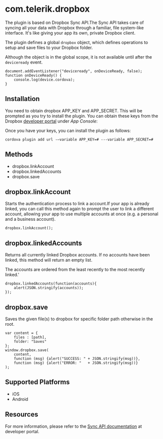 <!---
    Licensed to the Apache Software Foundation (ASF) under one
    or more contributor license agreements.  See the NOTICE file
    distributed with this work for additional information
    regarding copyright ownership.  The ASF licenses this file
    to you under the Apache License, Version 2.0 (the
    "License"); you may not use this file except in compliance
    with the License.  You may obtain a copy of the License at

      http://www.apache.org/licenses/LICENSE-2.0

    Unless required by applicable law or agreed to in writing,
    software distributed under the License is distributed on an
    "AS IS" BASIS, WITHOUT WARRANTIES OR CONDITIONS OF ANY
    KIND, either express or implied.  See the License for the
    specific language governing permissions and limitations
    under the License.
-->

# com.telerik.dropbox

The plugin is based on Dropbox Sync API.The Sync API takes care of syncing all your data with Dropbox through a familiar, file system-like interface. It's like giving your app its own, private Dropbox client.

The plugin defines a global `dropbox` object, which defines operations to setup and save files to your Dropbox folder.

Although the object is in the global scope, it is not available until after the `deviceready` event.

    document.addEventListener("deviceready", onDeviceReady, false);
    function onDeviceReady() {
        console.log(device.cordova);
    }

## Installation

You need to obtain dropbox APP_KEY and APP_SECRET. This will be prompted as you try to install the plugin. You can obtain these keys from the Dropbox [developer portal](https://www.dropbox.com/developers) under _App Console_:

Once you have your keys, you can install the plugin as follows:

    cordova plugin add url -—variable APP_KEY=# ---variable APP_SECRET=#

## Methods

- dropbox.linkAccount
- dropbox.linkedAccounts
- dropbox.save


## dropbox.linkAccount

Starts the authentication process to link a account.If your app is already linked, you can call this method again to prompt the user to link a different account, allowing your app to use multiple accounts at once (e.g. a personal and a business account).

	dropbox.linkAccount();
	
## dropbox.linkedAccounts

Returns all currently linked Dropbox accounts. If no accounts have been linked, this method will return an empty list.

The accounts are ordered from the least recently to the most recently linked.'

	dropbox.linkedAccounts(function(accounts){
		alert(JSON.stringify(accounts));
	});


## dropbox.save

Saves the given file(s) to dropbox for specific folder path otherwise in the root.

	var content = {
	    files : [path],
	    folder: "Saves"
	};
	window.dropbox.save(
	    content,
	    function (msg) {alert("SUCCESS: " + JSON.stringify(msg))},
	    function (msg) {alert("ERROR: "   + JSON.stringify(msg))}
	);

## Supported Platforms

- iOS
- Android

## Resources

For more information, please refer to the [Sync API documentation](https://www.dropbox.com/developers/sync) at developer portal.
